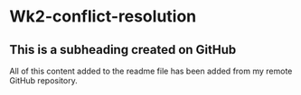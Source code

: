 # Wk2-conflict-resolution

## This is a subheading created on GitHub

All of this content added to the readme file has been added from my remote GitHub repository.
